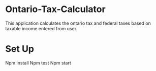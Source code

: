 # Ontario-Tax-Calculator
This application calculates the ontario tax and federal taxes based on taxable income entered from user. 

# Set Up

Npm install
Npm test
Npm start
